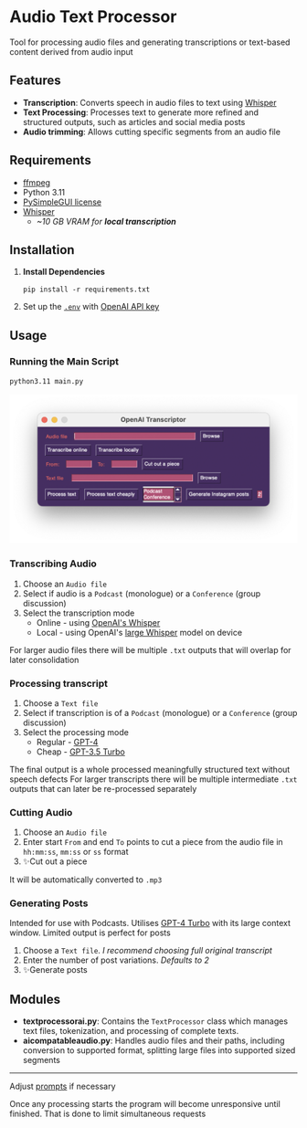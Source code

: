 # Audio Text Processor

Tool for processing audio files and generating transcriptions or text-based content derived from audio input 
## Features

- **Transcription**: Converts speech in audio files to text using [Whisper](https://openai.com/research/whisper)
- **Text Processing**: Processes text to generate more refined and structured outputs, such as articles and social media posts
- **Audio trimming**: Allows cutting specific segments from an audio file

## Requirements
- [ffmpeg](https://ffmpeg.org)
- Python 3.11
- [PySimpleGUI license](https://www.pysimplegui.com/pricing)
- [Whisper](https://github.com/openai/whisper)
  - *~10 GB VRAM for **local transcription***

## Installation

1. **Install Dependencies**
   ```
   pip install -r requirements.txt
   ```
2. Set up the [`.env`](.env.example) with [OpenAI API key](https://platform.openai.com/api-keys)

## Usage

### Running the Main Script
```bash
python3.11 main.py
```

![screenshot](Screenshot.png)
### Transcribing Audio
1. Choose an `Audio file`
2. Select if audio is  a `Podcast` (monologue) or a `Conference` (group discussion)
3. Select the transcription mode
   * Online - using [OpenAI's Whisper](https://openai.com/pricing#audio-models)
   * Local - using OpenAI's [large Whisper](https://github.com/openai/whisper?tab=readme-ov-file#available-models-and-languages) model on device

For larger audio files there will be multiple `.txt` outputs that will overlap for later consolidation

### Processing transcript
1. Choose a `Text file`
2. Select if transcription is of a `Podcast` (monologue) or a `Conference` (group discussion)
3. Select the processing mode
   * Regular - [GPT-4](https://openai.com/pricing#gpt-4)
   * Cheap - [GPT-3.5 Turbo](https://openai.com/pricing#gpt-3-5-turbo)

The final output is a whole processed meaningfully structured text without speech defects
For larger transcripts there will be multiple intermediate `.txt` outputs that can later be re-processed separately


### Cutting Audio
1. Choose an `Audio file`
2. Enter start `From` and end `To` points to cut a piece from the audio file in `hh:mm:ss`, `mm:ss` or `ss` format
3. ✨Cut out a piece

It will be automatically converted to `.mp3`

### Generating Posts
Intended for use with Podcasts.
Utilises [GPT-4 Turbo](https://help.openai.com/en/articles/8555510-gpt-4-turbo-in-the-openai-api) with its large context window. Limited output is perfect for posts
1. Choose a `Text file`. *I recommend choosing full original transcript*
2. Enter the number of post variations. *Defaults to 2*
3. ✨Generate posts


## Modules

- **textprocessorai.py**: Contains the `TextProcessor` class which manages text files, tokenization, and processing of complete texts.
- **aicompatableaudio.py**: Handles audio files and their paths, including conversion to supported format, splitting large files into supported sized segments


----
Adjust [prompts](prompts.py) if necessary

Once any processing starts the program will become unresponsive until finished. That is done to limit simultaneous requests
